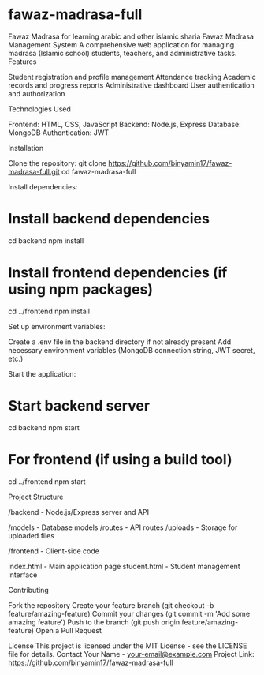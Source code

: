 # fawaz-madrasa-full
Fawaz Madrasa for learning arabic and other islamic sharia
Fawaz Madrasa Management System
A comprehensive web application for managing madrasa (Islamic school) students, teachers, and administrative tasks.
Features

Student registration and profile management
Attendance tracking
Academic records and progress reports
Administrative dashboard
User authentication and authorization

Technologies Used

Frontend: HTML, CSS, JavaScript
Backend: Node.js, Express
Database: MongoDB
Authentication: JWT

Installation

Clone the repository:
git clone https://github.com/binyamin17/fawaz-madrasa-full.git
cd fawaz-madrasa-full

Install dependencies:
# Install backend dependencies
cd backend
npm install

# Install frontend dependencies (if using npm packages)
cd ../frontend
npm install

Set up environment variables:

Create a .env file in the backend directory if not already present
Add necessary environment variables (MongoDB connection string, JWT secret, etc.)


Start the application:
# Start backend server
cd backend
npm start

# For frontend (if using a build tool)
cd ../frontend
npm start


Project Structure

/backend - Node.js/Express server and API

/models - Database models
/routes - API routes
/uploads - Storage for uploaded files


/frontend - Client-side code

index.html - Main application page
student.html - Student management interface



Contributing

Fork the repository
Create your feature branch (git checkout -b feature/amazing-feature)
Commit your changes (git commit -m 'Add some amazing feature')
Push to the branch (git push origin feature/amazing-feature)
Open a Pull Request

License
This project is licensed under the MIT License - see the LICENSE file for details.
Contact
Your Name - your-email@example.com
Project Link: https://github.com/binyamin17/fawaz-madrasa-full
